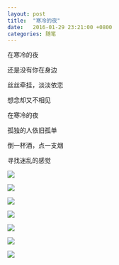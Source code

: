 ```yaml
---
layout: post
title:  "寒冷的夜"
date:   2016-01-29 23:21:00 +0800
categories: 随笔
---
```


在寒冷的夜

还是没有你在身边

丝丝牵挂，淡淡依恋

想念却又不相见

在寒冷的夜

孤独的人依旧孤单

倒一杯酒，点一支烟

寻找迷乱的感觉


![](https://gallery.mailchimp.com/8458a1360acf0c9269f8bfaf5/images/d0c309cb-29f4-48fe-9eeb-30f06c52592f.jpg)

![](https://drscdn.500px.org/photo/137263925/m%3D900/2c98b40468e27123ab5ddd6246456d55)

![](https://drscdn.500px.org/photo/137363269/m%3D900/4c3cd4e7adcea2c35438b792f568cba7)

![](https://drscdn.500px.org/photo/137304521/m%3D900/15086e5af0aebe925f61743c4ca13c8f)

![](https://drscdn.500px.org/photo/137357837/m%3D900/113e26b1111bd012b5888afd3baafd42)

![](https://drscdn.500px.org/photo/137337187/m%3D900/d04e45a2befb8ac08d15a12fb25fbf3f)

![](https://drscdn.500px.org/photo/137339807/m%3D900/1d860659c8a0c45dd437881eb1e68ab6)